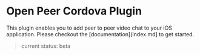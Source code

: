 Open Peer Cordova Plugin
==========================================

This plugin enables you to add peer to peer video chat to your iOS application.
Please checkout the [documentation](Index.md] to get started.

> current status: beta
